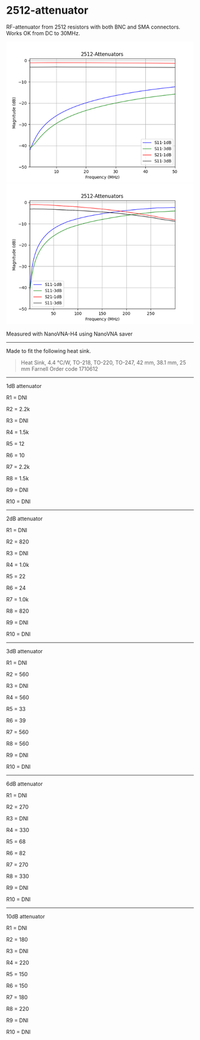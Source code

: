 # 2512-attenuator
RF-attenuator from 2512 resistors with both BNC and SMA connectors. Works OK from DC to 30MHz. 

![graph](2512-Attenuator_1M-50M.png)
![graph](2512-Attenuator_1M-300M.png)

Measured with NanoVNA-H4 using NanoVNA saver 

---

Made to fit the following heat sink. 

> Heat Sink, 4.4 °C/W, TO-218, TO-220, TO-247, 42 mm, 38.1 mm, 25 mm
> Farnell Order code 1710612

---
1dB attenuator

R1  = DNI

R2  = 2.2k

R3  = DNI

R4  = 1.5k

R5  = 12

R6  = 10

R7  =  2.2k

R8  =  1.5k

R9  = DNI

R10 = DNI 

---
2dB attenuator

R1  = DNI

R2  = 820

R3  = DNI

R4  = 1.0k

R5  = 22

R6  = 24

R7  =  1.0k

R8  =  820

R9  = DNI

R10 = DNI

---
3dB attenuator

R1  = DNI

R2  = 560

R3  = DNI

R4  = 560

R5  = 33

R6  = 39

R7  =  560

R8  =  560

R9  = DNI

R10 = DNI  

---
6dB attenuator

R1  = DNI

R2  = 270

R3  = DNI

R4  = 330

R5  = 68

R6  = 82

R7  =  270

R8  =  330

R9  = DNI

R10 = DNI  

---
10dB attenuator

R1  = DNI

R2  = 180

R3  = DNI

R4  = 220

R5  = 150

R6  = 150

R7  =  180

R8  =  220

R9  = DNI

R10 = DNI  
